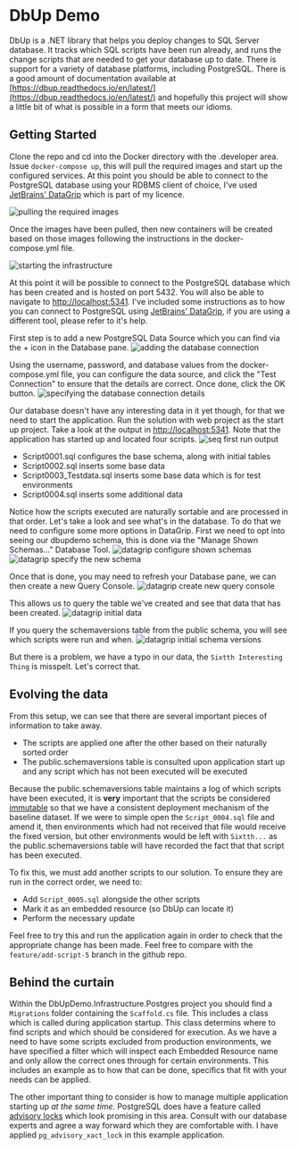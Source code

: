 # DbUp Demo
DbUp is a .NET library that helps you deploy changes to SQL Server database. It tracks which SQL scripts have been run already, and runs the change scripts that are needed to get your database up to date. There is support for a variety of database platforms, including PostgreSQL. There is a good amount of documentation available at [https://dbup.readthedocs.io/en/latest/](https://dbup.readthedocs.io/en/latest/) and hopefully this project will show a little bit of what is possible in a form that meets our idioms.

## Getting Started
Clone the repo and cd into the Docker directory with the .developer area. Issue `docker-compose up`, this will pull the required images and start up the configured services. At this point you should be able to connect to the PostgreSQL database using your RDBMS client of choice, I've used [JetBrains' DataGrip](https://www.jetbrains.com/datagrip/) which is part of my licence.

![pulling the required images](.doc/docker-compose_up_pulling.png)

Once the images have been pulled, then new containers will be created based on those images following the instructions in the docker-compose.yml file.

![starting the infrastructure](.doc/docker-compose_up_started.png)

At this point it will be possible to connect to the PostgreSQL database which has been created and is hosted on port 5432. You will also be able to navigate to [http://localhost:5341](seq). I've included some instructions as to how you can connect to PostgreSQL using [JetBrains' DataGrip](https://www.jetbrains.com/datagrip/), if you are using a different tool, please refer to it's help.

First step is to add a new PostgreSQL Data Source which you can find via the + icon in the Database pane.
![adding the database connection](.doc/datagrip_add_database_connection.png)

Using the username, password, and database values from the docker-compose.yml file, you can configure the data source, and click the "Test Connection" to ensure that the details are correct. Once done, click the OK button.
![specifying the database connection details](.doc/datagrip_add_database_connection_details.png)

Our database doesn't have any interesting data in it yet though, for that we need to start the application. Run the solution with web project as the start up project. Take a look at the output in [http://localhost:5341](seq). Note that the application has started up and located four scripts.
![seq first run output](.doc/seq_first_run_output.png)

- Script0001.sql configures the base schema, along with initial tables
- Script0002.sql inserts some base data
- Script0003_Testdata.sql inserts some base data which is for test environments
- Script0004.sql inserts some additional data

Notice how the scripts executed are naturally sortable and are processed in that order. Let's take a look and see what's in the database. To do that we need to configure some more options in DataGrip. First we need to opt into seeing our dbupdemo schema, this is done via the "Manage Shown Schemas..." Database Tool.
![datagrip configure shown schemas](.doc/datagrip_manage_shown_schemas.png)
![datagrip specify the new schema](.doc/datagrip_add_dbupdemo.png)

Once that is done, you may need to refresh your Database pane, we can then create a new Query Console.
![datagrip create new query console](.doc/datagrip_new_query_console.png)

This allows us to query the table we've created and see that data that has been created.
![datagrip initial data](.doc/datagrip_initial_data.png)

If you query the schemaversions table from the public schema, you will see which scripts were run and when.
![datagrip initial schema versions](.doc/datagrip_initial_schema_versions.png)

But there is a problem, we have a typo in our data, the `Sixtth Interesting Thing` is misspelt. Let's correct that.

## Evolving the data
From this setup, we can see that there are several important pieces of information to take away.

- The scripts are applied one after the other based on their naturally sorted order
- The public.schemaversions table is consulted upon application start up and any script which has not been executed will be executed

Because the public.schemaversions table maintains a log of which scripts have been executed, it is **very** important that the scripts be considered [immutable](https://dictionary.cambridge.org/dictionary/english/immutable) so that we have a consistent deployment mechanism of the baseline dataset. If we were to simple open the `Script_0004.sql` file and amend it, then environments which had not received that file would receive the fixed version, but other environments would be left with `Sixtth...` as the public.schemaversions table will have recorded the fact that that script has been executed.

To fix this, we must add another scripts to our solution. To ensure they are run in the correct order, we need to:

- Add `Script_0005.sql` alongside the other scripts
- Mark it as an embedded resource (so DbUp can locate it)
- Perform the necessary update

Feel free to try this and run the application again in order to check that the appropriate change has been made. Feel free to compare with the `feature/add-script-5` branch in the github repo.

## Behind the curtain
Within the DbUpDemo.Infrastructure.Postgres project you should find a `Migrations` folder containing the `Scaffold.cs` file. This includes a class which is called during application startup. This class determins where to find scripts and which should be considered for execution. As we have a need to have some scripts excluded from production environments, we have specified a filter which will inspect each Embedded Resource name and only allow the correct ones through for certain environments. This includes an example as to how that can be done, specifics that fit with your needs can be applied.

The other important thing to consider is how to manage multiple application starting up _at the same time_. PostgreSQL does have a feature called [advisory locks](https://vladmihalcea.com/how-do-postgresql-advisory-locks-work/) which look promising in this area. Consult with our database experts and agree a way forward which they are comfortable with. I have applied `pg_advisory_xact_lock` in this example application.